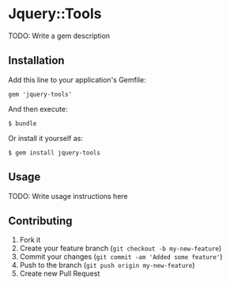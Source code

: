 # Jquery::Tools

TODO: Write a gem description

## Installation

Add this line to your application's Gemfile:

    gem 'jquery-tools'

And then execute:

    $ bundle

Or install it yourself as:

    $ gem install jquery-tools

## Usage

TODO: Write usage instructions here

## Contributing

1. Fork it
2. Create your feature branch (`git checkout -b my-new-feature`)
3. Commit your changes (`git commit -am 'Added some feature'`)
4. Push to the branch (`git push origin my-new-feature`)
5. Create new Pull Request
